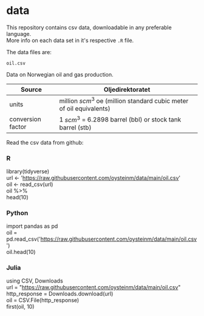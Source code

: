 # data

This repository contains csv data, downloadable in any preferable language.  
More info on each data set in it's respective `.R` file.

The data files are:

`oil.csv`

Data on Norwegian oil and gas production.

| Source   | Oljedirektoratet  |
|---|---|
| units  | million $scm^3$ oe (million standard cubic meter of oil equivalents)   |
| conversion factor   | 1 $scm^3$ = 6.2898 barrel (bbl) or stock tank barrel (stb)  |

Read the csv data from github:

### R

  library(tidyverse)  
  url <- 'https://raw.githubusercontent.com/oysteinm/data/main/oil.csv'  
  oil <- read_csv(url)  
  oil %>%   
  head(10)  


### Python

  import pandas as pd  
  oil = pd.read_csv('https://raw.githubusercontent.com/oysteinm/data/main/oil.csv')  
  oil.head(10)  

### Julia

  using CSV, Downloads  
  url = "https://raw.githubusercontent.com/oysteinm/data/main/oil.csv"  
  http_response = Downloads.download(url)  
  oil = CSV.File(http_response)  
  first(oil, 10)  
